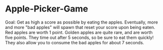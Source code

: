 # Apple-Picker-Game
Goal: Get as high a score as possible by eating the apples.
Eventually, more and more "bad apples" will spawn that reset your score upon being eaten.
Red apples are worth 1 point.
Golden apples are quite rare, and are worth five points. They time out after 5 seconds, so be sure to eat them quickly! They also allow you to consume the bad apples for about 7 seconds. 
